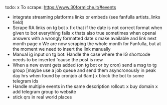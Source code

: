 todo:
x To scrape: https://www.30formiche.it/#events
- integrate streaming platforms links or embeds (see fanfulla artists_links field)
- Scrape RA links on tg bot
x fix that if the date is not correct format when given to bot everything fails
    x thats also true sometimes when openai answers with a wrongly formatted date
x make available and link next month page 
x We are now scraping the whole month for Fanfulla, but at the moment we need to insert the link manually
- Manual ig input on tg bot: Handle the case where the IG shortcode needs to be inserted 'cause the post is new
- When a new event gets added (on tg bot or by cron) send a msg to tg group [maybe use a job queue and send them asyncronously in peak day hrs when found by cronjob at 6am] 
x block the bot to some telegram ids
- Handle multiple events in the same description
rollout:
x buy domain
x add telegram group to website
- stick qrs in real world places